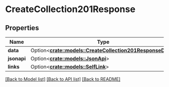 # CreateCollection201Response

## Properties

Name | Type | Description | Notes
------------ | ------------- | ------------- | -------------
**data** | Option<[**crate::models::CreateCollection201ResponseData**](createCollection_201_response_data.md)> |  | [optional]
**jsonapi** | Option<[**crate::models::JsonApi**](JsonApi.md)> |  | [optional]
**links** | Option<[**crate::models::SelfLink**](SelfLink.md)> |  | [optional]

[[Back to Model list]](../README.md#documentation-for-models) [[Back to API list]](../README.md#documentation-for-api-endpoints) [[Back to README]](../README.md)



